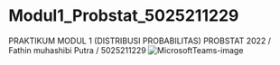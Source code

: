# Modul1_Probstat_5025211229
PRAKTIKUM MODUL 1 (DISTRIBUSI PROBABILITAS) PROBSTAT 2022 / Fathin muhashibi Putra / 5025211229
![MicrosoftTeams-image](https://user-images.githubusercontent.com/103252800/195001626-d4d6c235-6833-4418-909e-643244fc64f0.png)
